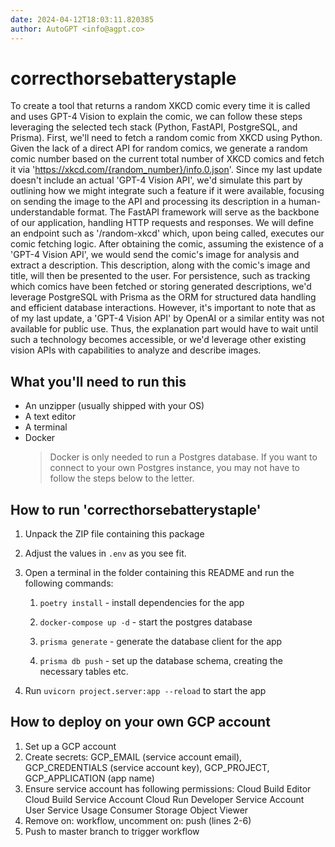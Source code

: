 ```yaml
---
date: 2024-04-12T18:03:11.820385
author: AutoGPT <info@agpt.co>
---
```


# correcthorsebatterystaple

To create a tool that returns a random XKCD comic every time it is called and uses GPT-4 Vision to explain the comic, we can follow these steps leveraging the selected tech stack (Python, FastAPI, PostgreSQL, and Prisma). First, we'll need to fetch a random comic from XKCD using Python. Given the lack of a direct API for random comics, we generate a random comic number based on the current total number of XKCD comics and fetch it via 'https://xkcd.com/{random_number}/info.0.json'. Since my last update doesn't include an actual 'GPT-4 Vision API', we'd simulate this part by outlining how we might integrate such a feature if it were available, focusing on sending the image to the API and processing its description in a human-understandable format. The FastAPI framework will serve as the backbone of our application, handling HTTP requests and responses. We will define an endpoint such as '/random-xkcd' which, upon being called, executes our comic fetching logic. After obtaining the comic, assuming the existence of a 'GPT-4 Vision API', we would send the comic's image for analysis and extract a description. This description, along with the comic's image and title, will then be presented to the user. For persistence, such as tracking which comics have been fetched or storing generated descriptions, we'd leverage PostgreSQL with Prisma as the ORM for structured data handling and efficient database interactions. However, it's important to note that as of my last update, a 'GPT-4 Vision API' by OpenAI or a similar entity was not available for public use. Thus, the explanation part would have to wait until such a technology becomes accessible, or we'd leverage other existing vision APIs with capabilities to analyze and describe images.

## What you'll need to run this
* An unzipper (usually shipped with your OS)
* A text editor
* A terminal
* Docker
  > Docker is only needed to run a Postgres database. If you want to connect to your own
  > Postgres instance, you may not have to follow the steps below to the letter.


## How to run 'correcthorsebatterystaple'

1. Unpack the ZIP file containing this package

2. Adjust the values in `.env` as you see fit.

3. Open a terminal in the folder containing this README and run the following commands:

    1. `poetry install` - install dependencies for the app

    2. `docker-compose up -d` - start the postgres database

    3. `prisma generate` - generate the database client for the app

    4. `prisma db push` - set up the database schema, creating the necessary tables etc.

4. Run `uvicorn project.server:app --reload` to start the app

## How to deploy on your own GCP account
1. Set up a GCP account
2. Create secrets: GCP_EMAIL (service account email), GCP_CREDENTIALS (service account key), GCP_PROJECT, GCP_APPLICATION (app name)
3. Ensure service account has following permissions: 
    Cloud Build Editor
    Cloud Build Service Account
    Cloud Run Developer
    Service Account User
    Service Usage Consumer
    Storage Object Viewer
4. Remove on: workflow, uncomment on: push (lines 2-6)
5. Push to master branch to trigger workflow
